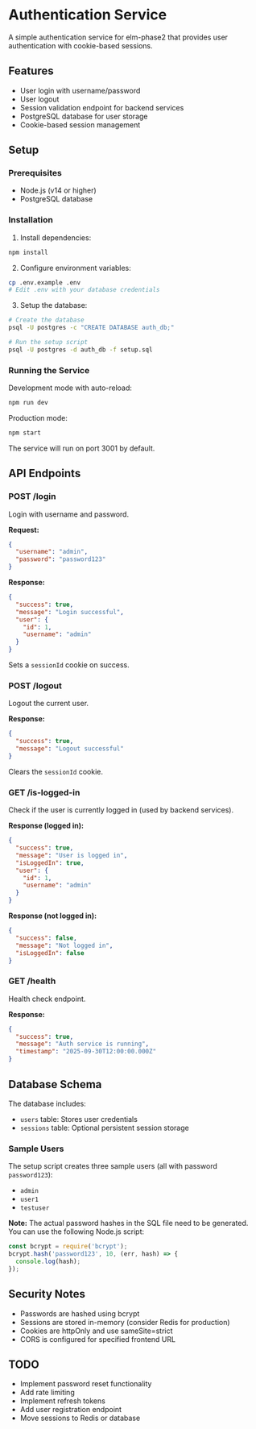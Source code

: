 # Authentication Service

A simple authentication service for elm-phase2 that provides user authentication with cookie-based sessions.

## Features

- User login with username/password
- User logout
- Session validation endpoint for backend services
- PostgreSQL database for user storage
- Cookie-based session management

## Setup

### Prerequisites

- Node.js (v14 or higher)
- PostgreSQL database

### Installation

1. Install dependencies:
```bash
npm install
```

2. Configure environment variables:
```bash
cp .env.example .env
# Edit .env with your database credentials
```

3. Setup the database:
```bash
# Create the database
psql -U postgres -c "CREATE DATABASE auth_db;"

# Run the setup script
psql -U postgres -d auth_db -f setup.sql
```

### Running the Service

Development mode with auto-reload:
```bash
npm run dev
```

Production mode:
```bash
npm start
```

The service will run on port 3001 by default.

## API Endpoints

### POST /login
Login with username and password.

**Request:**
```json
{
  "username": "admin",
  "password": "password123"
}
```

**Response:**
```json
{
  "success": true,
  "message": "Login successful",
  "user": {
    "id": 1,
    "username": "admin"
  }
}
```

Sets a `sessionId` cookie on success.

### POST /logout
Logout the current user.

**Response:**
```json
{
  "success": true,
  "message": "Logout successful"
}
```

Clears the `sessionId` cookie.

### GET /is-logged-in
Check if the user is currently logged in (used by backend services).

**Response (logged in):**
```json
{
  "success": true,
  "message": "User is logged in",
  "isLoggedIn": true,
  "user": {
    "id": 1,
    "username": "admin"
  }
}
```

**Response (not logged in):**
```json
{
  "success": false,
  "message": "Not logged in",
  "isLoggedIn": false
}
```

### GET /health
Health check endpoint.

**Response:**
```json
{
  "success": true,
  "message": "Auth service is running",
  "timestamp": "2025-09-30T12:00:00.000Z"
}
```

## Database Schema

The database includes:
- `users` table: Stores user credentials
- `sessions` table: Optional persistent session storage

### Sample Users

The setup script creates three sample users (all with password `password123`):
- `admin`
- `user1`
- `testuser`

**Note:** The actual password hashes in the SQL file need to be generated. You can use the following Node.js script:

```javascript
const bcrypt = require('bcrypt');
bcrypt.hash('password123', 10, (err, hash) => {
  console.log(hash);
});
```

## Security Notes

- Passwords are hashed using bcrypt
- Sessions are stored in-memory (consider Redis for production)
- Cookies are httpOnly and use sameSite=strict
- CORS is configured for specified frontend URL

## TODO

- Implement password reset functionality
- Add rate limiting
- Implement refresh tokens
- Add user registration endpoint
- Move sessions to Redis or database
